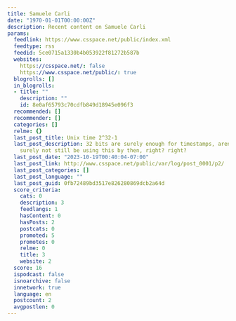 ```yaml
---
title: Samuele Carli
date: "1970-01-01T00:00:00Z"
description: Recent content on Samuele Carli
params:
  feedlink: https://www.csspace.net/public/index.xml
  feedtype: rss
  feedid: 5ce0715a1330b4b053922f81272b587b
  websites:
    https://csspace.net/: false
    https://www.csspace.net/public/: true
  blogrolls: []
  in_blogrolls:
  - title: ""
    description: ""
    id: 8e0af65793c70cdfb849d18945e096f3
  recommended: []
  recommender: []
  categories: []
  relme: {}
  last_post_title: Unix time 2^32-1
  last_post_description: 32 bits are surely enough for timestamps, aren’t they? We’ll
    surely not still be using this by then, right? right?
  last_post_date: "2023-10-19T00:40:04-07:00"
  last_post_link: http://www.csspace.net/public/var/log/post_0001/p2/
  last_post_categories: []
  last_post_language: ""
  last_post_guid: 0fb72489bd3517e826280869dcb2a64d
  score_criteria:
    cats: 0
    description: 3
    feedlangs: 1
    hasContent: 0
    hasPosts: 2
    postcats: 0
    promoted: 5
    promotes: 0
    relme: 0
    title: 3
    website: 2
  score: 16
  ispodcast: false
  isnoarchive: false
  innetwork: true
  language: en
  postcount: 2
  avgpostlen: 0
---
```

